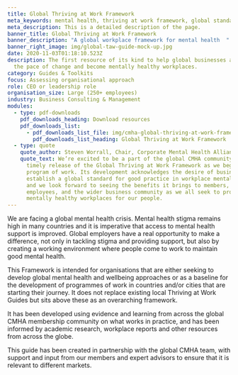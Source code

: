 ```yaml
---
title: Global Thriving at Work Framework
meta_keywords: mental health, thriving at work framework, global standards
meta_description: This is a detailed description of the page.
banner_title: Global Thriving at Work Framework
banner_description: "A global workplace framework for mental health  "
banner_right_image: img/global-taw-guide-mock-up.jpg
date: 2020-11-03T01:18:10.523Z
description: The first resource of its kind to help global businesses accelerate
  the pace of change and become mentally healthy workplaces.
category: Guides & Toolkits
focus: Assessing organisational approach
role: CEO or leadership role
organisation_size: Large (250+ employees)
industry: Business Consulting & Management
modules:
  - type: pdf-downloads
    pdf_downloads_heading: Download resources
    pdf_downloads_list:
      - pdf_downloads_list_file: img/cmha-global-thriving-at-work-framework-final.pdf
        pdf_downloads_list_heading: Global Thriving at Work Framework
  - type: quote
    quote_author: Steven Worrall, Chair, Corporate Mental Health Alliance Australia
    quote_text: We’re excited to be a part of the global CMHA community, and by the
      timely release of the Global Thriving at Work Framework as we begin our
      program of work. Its development acknowledges the desire of business to
      establish a global standard for good practice in workplace mental health,
      and we look forward to seeing the benefits it brings to members, their
      employees, and the wider business community as we all seek to provide
      mentally healthy workplaces for our people.
---
```

We are facing a global mental health crisis. Mental health stigma remains high in many countries and it is imperative that access to mental health support is improved. Global employers have a real opportunity to make a difference, not only in tackling stigma and providing support, but also by creating a working environment where people come to work to maintain good mental health.

This Framework is intended for organisations that are either seeking to develop global mental health and wellbeing approaches or as a baseline for the development of programmes of work in countries and/or cities that are starting their journey. It does not replace existing local Thriving at Work Guides but sits above these as an overarching framework. 

It has been developed using evidence and learning from across the global CMHA membership community on what works in practice, and has been informed by academic research, workplace reports and other resources from across the globe.

This guide has been created in partnership with the global CMHA team, with support and input from our members and expert advisors to ensure that it is relevant to different markets.